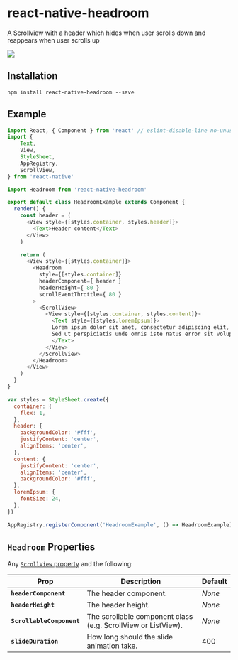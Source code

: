 # react-native-headroom

A Scrollview with a header which hides when user scrolls down and reappears when user scrolls up

![](https://raw.githubusercontent.com/abrenaut/react-native-headroom/master/screenshot.gif)

## Installation

```npm install react-native-headroom --save```

## Example

```js
import React, { Component } from 'react' // eslint-disable-line no-unused-vars
import {
    Text,
    View,
    StyleSheet,
    AppRegistry,
    ScrollView,
} from 'react-native'

import Headroom from 'react-native-headroom'

export default class HeadroomExample extends Component {
  render() {
    const header = (
      <View style={[styles.container, styles.header]}>
        <Text>Header content</Text>
      </View>
    )

    return (
      <View style={[styles.container]}>
        <Headroom
          style={[styles.container]}
          headerComponent={ header }
          headerHeight={ 80 }
          scrollEventThrottle={ 80 }
        >
          <ScrollView>
            <View style={[styles.container, styles.content]}>
              <Text style={[styles.loremIpsum]}>
              Lorem ipsum dolor sit amet, consectetur adipiscing elit, sed do eiusmod tempor incididunt ut labore et dolore magna aliqua. Ut enim ad minim veniam, quis nostrud exercitation ullamco laboris nisi ut aliquip ex ea commodo consequat. Duis aute irure dolor in reprehenderit in voluptate velit esse cillum dolore eu fugiat nulla pariatur. Excepteur sint occaecat cupidatat non proident, sunt in culpa qui officia deserunt mollit anim id est laborum.
              Sed ut perspiciatis unde omnis iste natus error sit voluptatem accusantium doloremque laudantium, totam rem aperiam, eaque ipsa quae ab illo inventore veritatis et quasi architecto beatae vitae dicta sunt explicabo. Nemo enim ipsam voluptatem quia voluptas sit aspernatur aut odit aut fugit, sed quia consequuntur magni dolores eos qui ratione voluptatem sequi nesciunt. Neque porro quisquam est, qui dolorem ipsum quia dolor sit amet, consectetur, adipisci velit, sed quia non numquam eius modi tempora incidunt ut labore et dolore magnam aliquam quaerat voluptatem. Ut enim ad minima veniam, quis nostrum exercitationem ullam corporis suscipit laboriosam, nisi ut aliquid ex ea commodi consequatur? Quis autem vel eum iure reprehenderit qui in ea voluptate velit esse quam nihil molestiae consequatur, vel illum qui dolorem eum fugiat quo voluptas nulla pariatur?
              </Text>
            </View>
          </ScrollView>
        </Headroom>
      </View>
    )
  }
}

var styles = StyleSheet.create({
  container: {
    flex: 1,
  },
  header: {
    backgroundColor: '#fff',
    justifyContent: 'center',
    alignItems: 'center',
  },
  content: {
    justifyContent: 'center',
    alignItems: 'center',
    backgroundColor: '#fff',
  },
  loremIpsum: {
    fontSize: 24,
  },
})

AppRegistry.registerComponent('HeadroomExample', () => HeadroomExample)
```

## `Headroom` Properties

Any [`ScrollView` property](http://facebook.github.io/react-native/docs/scrollview.html) and the following:

| Prop | Description | Default |
|---|---|---|
|**`headerComponent`**|The header component. |*None*|
|**`headerHeight`**|The header height. |*None*|
|**`ScrollableComponent`**|The scrollable component class (e.g. ScrollView or ListView). |*None*|
|**`slideDuration`**|How long should the slide animation take. |400|
